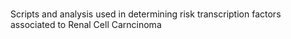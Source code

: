 #
Scripts and analysis used in determining risk transcription factors associated to Renal Cell Carncinoma
